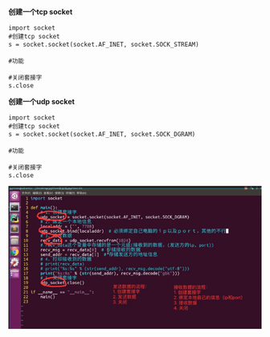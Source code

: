 **创建一个tcp socket**

    import socket 
    #创建tcp socket  
    s = socket.socket(socket.AF_INET, socket.SOCK_STREAM)

    #功能
    
    #关闭套接字
    s.close
    
    
**创建一个udp socket**

    import socket
    #创建tcp socket
    s = socket.socket(socket.AF_INET, socket.SOCK_DGRAM)
    
    #功能
    
    #关闭套接字
    s.close
![image](新建文件夹/udp.png)